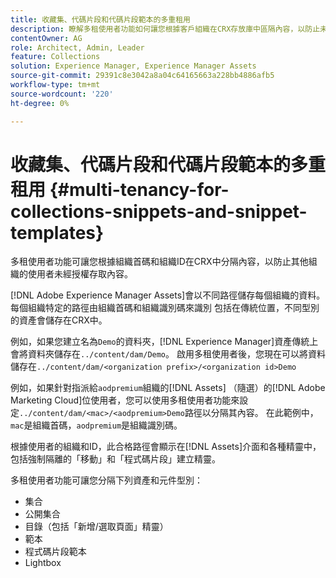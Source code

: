 ```yaml
---
title: 收藏集、代碼片段和代碼片段範本的多重租用
description: 瞭解多租使用者功能如何讓您根據客戶組織在CRX存放庫中區隔內容，以防止未經授權的存取。
contentOwner: AG
role: Architect, Admin, Leader
feature: Collections
solution: Experience Manager, Experience Manager Assets
source-git-commit: 29391c8e3042a8a04c64165663a228bb4886afb5
workflow-type: tm+mt
source-wordcount: '220'
ht-degree: 0%

---
```


# 收藏集、代碼片段和代碼片段範本的多重租用 {#multi-tenancy-for-collections-snippets-and-snippet-templates}

多租使用者功能可讓您根據組織首碼和組織ID在CRX中分隔內容，以防止其他組織的使用者未經授權存取內容。

[!DNL Adobe Experience Manager Assets]會以不同路徑儲存每個組織的資料。 每個組織特定的路徑由組織首碼和組織識別碼來識別
包括在傳統位置，不同型別的資產會儲存在CRX中。

例如，如果您建立名為`Demo`的資料夾，[!DNL Experience Manager]資產傳統上會將資料夾儲存在`../content/dam/Demo`。 啟用多租使用者後，您現在可以將資料儲存在`../content/dam/<organization prefix>/<organization id>Demo`

例如，如果針對指派給`aodpremium`組織的[!DNL Assets] （隨選）的[!DNL Adobe Marketing Cloud]位使用者，您可以使用多租使用者功能來設定`../content/dam/<mac>/<aodpremium>Demo`路徑以分隔其內容。 在此範例中，`mac`是組織首碼，`aodpremium`是組織識別碼。

根據使用者的組織和ID，此合格路徑會顯示在[!DNL Assets]介面和各種精靈中，包括強制隔離的「移動」和「程式碼片段」建立精靈。

多租使用者功能可讓您分隔下列資產和元件型別：

* 集合
* 公開集合
* 目錄（包括「新增/選取頁面」精靈）
* 範本
* 程式碼片段範本
* Lightbox
